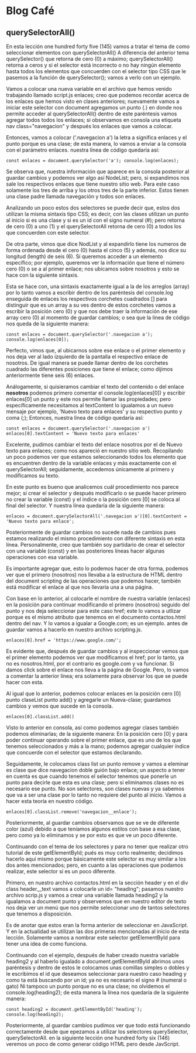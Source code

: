 # Blog Café

## querySelectorAll()

En esta lección one hundred forty five (145) vamos a tratar el tema de como seleccionar elementos con querySelectorAll() A diferencia del anterior tema querySelector() que retorna de cero (0) a máximo; querySelectorAll() retorna a ceros y si el selector está incorrecto o no hay ningún elemento hasta todos los elementos que concuerden con el selector tipo CSS que le pasemos a la función de querySelector(); vamos a verlo con un ejemplo.

Vamos a colocar una nueva variable en el archivo que hemos venido trabajando llamado script.js enlaces; creo que podemos recordar acerca de los enlaces que hemos visto en clases anteriores; nuevamente vamos a iniciar este selector con document agregamos un punto (.) en donde nos permite acceder al querySelectorAll() dentro de este paréntesis vamos agregar todos todos los enlaces; si observamos en consola una etiqueta nav class="navegacion" y después los enlaces que vamos a colocar.

Entonces, vamos a colocar ('.navegacion a') la letra a significa enlaces y el punto porque es una clase; de esta manera, lo vamos a enviar a la consola con el parámetro enlaces. nuestra línea de código quedaría así:

`const enlaces = document.querySelector('a');
console.log(enlaces);`

Se observa que, nuestra información que aparece en la consola posterior al guardar cambios y podemos ver algo así NodeList; pero, si expandimos nos sale los respectivos enlaces que tiene nuestro sitio web. Para este caso solamente los tres de arriba y los otros tres de la parte inferior. Estos tienen una clase padre llamada navegación y todos son enlaces.

Analizando un poco estos dos selectores se puede decir que, estos dos utilizan la misma sintaxis tipo CSS; es decir, con las clases utilizan un punto al inicio si es una clase y si es un id con el signo numeral (#); pero retorna de cero (0) a uno (1) y el querySelectorAll retorna de cero (0) a todos los que concuerden con este selector.

De otra parte, vimos que dice NodList y al expandirlo tiene los numeros de forma ordenada desde el cero (0) hasta el cinco (5) y además, nos dice su longitud (length) de seis (6). Sí queremos acceder a un elemento específico; por ejemplo, queremos ver la información que tiene el número cero (0) o se a al primer enlace; nos ubicamos sobre nosotros y esto se hace con la siguiente sintaxis.

Esta se hace con, una sintaxis exactamente igual a la de los arreglos (array) por lo tanto vamos a escribir dentro de los paréntesis del console.log enseguida de enlaces los respectivos corchetes cuadrados [] para distinguir que es un array a su ves dentro de estos corchetes vamos a escribir la posición cero (0) y que nos debe traer la información de ese array cero (0) al momento de guardar cambios; o sea que la línea de código nos queda de la siguiente manera:

`const enlaces = document.querySelector('.navegacion a');
console.log(enlaces[0]);`

Perfecto, vimos que, al ubicarnos sobre ese enlace o el primer elemento y nos deja ver al lado izquierdo de la pantalla el respectivo enlace de nosotros. De igual manera se puede llamar dentro de los corchetes cuadrado las diferentes posiciones que tiene el enlace; como dijimos anteriormente tiene seis (6) enlaces.

Análogamente, si quisieramos cambiar el texto del contenido o del enlace **nosotros** podemos primero comentar el console.log(enlaces[0]) y escribir enlaces[0] un punto y este nos permite llamar las propiedades; pero específicamente necesitamos al textContent lo igualamos a un nuevo mensaje por ejemplo, 'Nuevo texto para enlaces' y su respectivo punto y coma (;); Entonces, nuestra línea de código quedaría así:

`const enlaces = document.querySelector('.navegacion a')
enlaces[0].textContent = 'Nuevo texto para enlaces'`

Excelente, pudimos cambiar el texto del enlace nosotros por el de Nuevo texto para enlaces; como nos apareció en nuestro sitio web. Recopilando un poco podemos ver que estamos seleccionando todos los elemento que es encuentren dentro de la variable enlaces y más exactamente con el querySelectorAll; seguidamente, accedemos únicamente al primero y modificamos su texto.

En este punto es bueno que analicemos cuál procedimiento nos parece mejor; sí crear el selector y después modificarlo o se puede hacer primero no crear la variable (const) y el indice o la posición cero [0] se coloca al final del selector. Y nuestra línea quedaría de la siguiente manera:

`enlaces = document.querySelectorAll('.navegacion a')[0].textContent = 'Nuevo texto para enlace';`

Posteriormente de guardar cambios no sucede nada de cambios pues estamos realizando el mismo procedimiento con diferente sintaxis en esta línea. Personalmente, creo que también soy partidario de crear el selector con una variable (const) y en las posteriores líneas hacer algunas operaciones con esa variable.

Es importante agregar que, esto lo podemos hacer de otra forma, podemos ver que el primero (nosotros) nos llevaba a la estructura de HTML dentro del document scripting de las operaciones que podemos hacer, también está modificar el enlace al que nos llevaría una a una página.

Con base en lo anterior, al colocarle el nombre de nuestra variable (enlaces) en la posición para continuar modificando el primero (nosotros) seguido del punto y nos deja seleccionar para este caso href; este lo vamos a utlizar porque es el mismo atributo que tenemos en el documento contactos.html dentro del nav. Y lo vamos a igualar a Google.com; es un ejemplo. antes de guardar vamos a hacerlo en nuestro archivo scripting.js.

`enlaces[0].href = 'https://www.google.com/';`

Es evidente que, después de guardar cambios y al inspeccionar vemos que el primer elemento podemos ver que modificamos el href; por lo tanto, ya no es nosotros.html, por el contrario es google.com y va funcionar. Si damos click sobre el enlace nos lleva a la
página de Google. Pero, lo vamos a comentar la anterior línea; era solamente para observar los que se puede hacer con esta.

Al igual que lo anterior, podemos colocar enlaces en la posición cero [0] punto claseList punto add() y agregarle un Nueva-clase; guardamos cambios y vemos que sucede en la consola.

`enlaces[0].classList.add()`

Visto lo anterior en consola, así como podemos agregar clases también podemos eliminarlas; de la siguiente manera: En la posición cero [0] y para poder continuar operando sobre el primer enlace, que es uno de los que tenemos seleccionados y más a la mano; podemos agregar cualquier índice que concuerde con el selector que estamos declarando.

Seguidamente, le colocamos class list un punto remove y vamos a eleminar es clase que dice navegacion doble guión bajo enlace; un aspecto a tener en cuenta es que cuando tenemos el selector tenemos que ponerle un punto para decirle que esta es una clase; pero si eliminamos clases no es necesario ese punto. No son selectores, son clases nuevas y ya sabemos que va a ser una clase por lo tanto no requiere del punto al inicio. Vamos a hacer esta teoría en nuestro código.

`enlaces[0].classList.remove('navegacion__enlace');`

Posteriormente, al guardar cambios observamos que se ve de diferente color (azul) debido a que teníamos algunos estilos con base a esa clase, pero como ya lo eliminamos y se por esto es que  ve un poco diferente.

<!-- getElementById -->
Continuando con el tema de los selectores y para no tener que realizar otro tutorial de este getElementById; pués es muy corto realmente; decidimos hacerlo aquí mismo porque básicamente este selector es muy similar a los dos antes mencionados; pero, en cuanto a las operaciones que podamos realizar, este selector sí es un poco diferente.

Primero, en nuestro archivo contactos.html en la sección header y en el div class header__text vamos a colocarle un id= "heading"; pasamos nuestro archivo scrip.js y vamos a crear una variable llamada heading2 y la igualamos a document punto y observemos que en nuestro editor de texto nos deja ver un menú que nos permite seleccionar uno de tantos selectores que tenemos a disposición.

Es de anotar que estos eran la forma anterior de seleccionar en JavaScript. Y en la actualidad se utilizan las dos primeras mencionadas al inicio de esta lección. Solamente vamos a nombrar este selector getElementById para tener una idea de como funciona.

Continuando con el ejemplo, después de haber creado nuestra variable heading2 y al haberlo igualado a document.getElementById abrimos unos paréntesis y dentro de estos le colocamos unas comillas simples o dobles y le escribimos el id que deseamos seleccionar para nuestro caso heading y como ta está buscando por un id; ya no es necesario el signo # (numeral o gato) Ni tampoco un punto porque no es una clase; no olvidemos el console.log(heading2); de esta manera la línea nos quedaría de la siguiente manera:

`const heading2 = document.getElementById('heading');
console.log(heading2);`

Posteriormente, al guardar cambios pudimos ver que todo está funcionando correctamente desde que epezamos a utilizar los selectores querySelector, querySelectorAll. en la siguiente lección one hundred forty six (146) veremos un poco de como generar código HTML pero desde JavScript.

